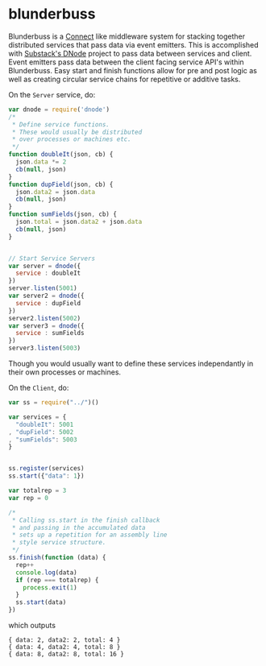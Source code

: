 blunderbuss
============

Blunderbuss is a [Connect](https://github.com/senchalabs/connect) like middleware system for stacking together distributed services that pass data via event emitters. This is accomplished with [Substack's DNode](https://github.com/substack/dnode) project to pass data between services and client. Event emitters pass data between the client facing service API's within Blunderbuss. Easy start and finish functions allow for pre and post logic as well as creating circular service chains for repetitive or additive tasks.

On the `Server` service, do:
```javascript
var dnode = require('dnode')
/*
 * Define service functions.
 * These would usually be distributed
 * over processes or machines etc.
 */
function doubleIt(json, cb) {
  json.data *= 2
  cb(null, json)
}
function dupField(json, cb) {
  json.data2 = json.data
  cb(null, json)
}
function sumFields(json, cb) {
  json.total = json.data2 + json.data
  cb(null, json)
}


// Start Service Servers
var server = dnode({
  service : doubleIt
})
server.listen(5001)
var server2 = dnode({
  service : dupField
})
server2.listen(5002)
var server3 = dnode({
  service : sumFields
})
server3.listen(5003)
```

Though you would usually want to define
these services independantly in their own
processes or machines.

On the `Client`, do:
```javascript
var ss = require("../")()

var services = {
  "doubleIt": 5001
, "dupField": 5002
, "sumFields": 5003
}


ss.register(services)
ss.start({"data": 1})

var totalrep = 3
var rep = 0

/*
 * Calling ss.start in the finish callback
 * and passing in the accumulated data
 * sets up a repetition for an assembly line
 * style service structure.
 */
ss.finish(function (data) {
  rep++
  console.log(data)
  if (rep === totalrep) {
    process.exit(1)
  }
  ss.start(data)
})
```

which outputs
```shell
{ data: 2, data2: 2, total: 4 }
{ data: 4, data2: 4, total: 8 }
{ data: 8, data2: 8, total: 16 }
```

